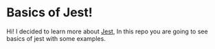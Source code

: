 # Basics of Jest!

Hi! I decided to learn more about [Jest](https://jestjs.io/), In this repo you are going to see basics of jest with some examples.
